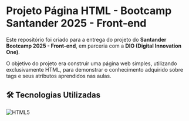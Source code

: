# Projeto Página HTML - Bootcamp Santander 2025 - Front-end

Este repositório foi criado para a entrega do projeto do **Santander Bootcamp 2025 - Front-end**, em parceria com a **DIO (Digital Innovation One)**.

O objetivo do projeto era construir uma página web simples, utilizando exclusivamente HTML, para demonstrar o conhecimento adquirido sobre tags e seus atributos aprendidos nas aulas.

## 🛠️ Tecnologias Utilizadas

![HTML5](https://img.shields.io/badge/HTML5-E34F26?style=for-the-badge&logo=html5&logoColor=white)
